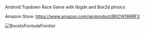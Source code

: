 Android Topdown Race Game with libgdx and Box2d phisics

Amazon Store: https://www.amazon.com/gp/product/B0CW16RRF3

![BocetoFormulaFrontier](https://github.com/mateosolinho/FormulaFrontier/assets/124877302/07fe611e-c250-4b75-a404-a75682c6eb27)

